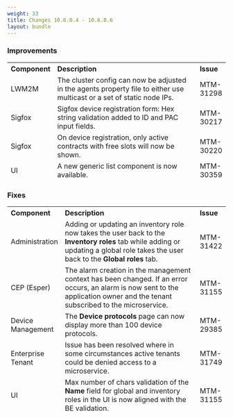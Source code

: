 ```yaml
---
weight: 33
title: Changes 10.6.0.4 - 10.6.0.6
layout: bundle
---
```


### Improvements

<table>
<colgroup>
   <col style="width: 15%;">
   <col style="width: 70%;">
   <col style="width: 15 %;">
</colgroup><thead>
<tr>
<th style="text-align:left">Component</th>
<th style="text-align:left">Description</th>
<th style="text-align:left">Issue</th>
</tr>
<tr>
<td>LWM2M</td>
<td>The cluster config can now be adjusted in the agents property file to either use multicast or a set of static node IPs.</td>
<td>
MTM-31298</td>
</tr>
<tr>
<td>Sigfox</td>
<td>Sigfox device registration form: Hex string validation added to ID and PAC input fields.</td>
<td>
MTM-30217</td>
</tr>
<tr>
<td>
Sigfox</td>
<td > On device registration, only active contracts with free slots will now be shown.  </td>
<td>
MTM-30220</td>
</tr>
<tr>
<td>UI</td>
<td>A new generic list component is now available.</td>
<td>
MTM-30359</td>
</tr>
</tbody></table>


### Fixes

<table>
<colgroup>
   <col style="width: 15%;">
   <col style="width: 70%;">
   <col style="width: 15 %;">
</colgroup><thead>
<tr>
<th style="text-align:left">Component</th>
<th style="text-align:left">Description</th>
<th style="text-align:left">Issue</th>
</tr>
<tr>
<td>Administration</td>
<td> Adding or updating an inventory role now takes the user back to the <b>Inventory roles</b> tab while adding or updating a global role takes the user back to the <b>Global roles</b> tab. </td>
<td>
MTM-31422</td>
</tr>
<tr>
<td>CEP (Esper)</td>
<td> The alarm creation in the management context has been changed. If an error occurs, an alarm is now sent to the application owner and the tenant subscribed to the microservice. </td>
<td>
MTM-31155</td>
</tr>
<tr>
<td>
Device Management</td>
<td > The <b>Device protocols</b> page can now display more than 100 device protocols.</td>
<td>
MTM-29385</td>
</tr>
<tr>
<td>
Enterprise Tenant</td>
<td > Issue has been resolved where in some circumstances active tenants could be denied access to a microservice.</td>
<td>
MTM-31749</td>
</tr>
<tr>
<td>UI</td>
<td> Max number of chars validation of the <b>Name</b> field for global and inventory roles in the UI is now aligned with the BE validation.</td>
<td>
MTM-31155</td>
</tr>
</tbody></table>